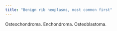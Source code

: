 ```yaml
---
title: "Benign rib neoplasms, most common first"
---
```

Osteochondroma. Enchondroma. Osteoblastoma.

